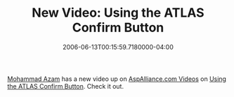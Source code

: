 ﻿---
title: "New Video: Using the ATLAS Confirm Button"
date: "2006-06-13T00:15:59.7180000-04:00"
description: "[Mohammad Azam](http://aspalliance.com/author.aspx?uId=58748) has a new video up on [AspAlliance.com Videos](http://aspalliance.com/videos) on [Using the ATLAS Confirm Button](http://aspalliance.com/847). Check it out."
featuredImage: /img/default-post-image.jpg
---

[Mohammad Azam](http://aspalliance.com/author.aspx?uId=58748) has a new video up on [AspAlliance.com Videos](http://aspalliance.com/videos) on [Using the ATLAS Confirm Button](http://aspalliance.com/847). Check it out.

